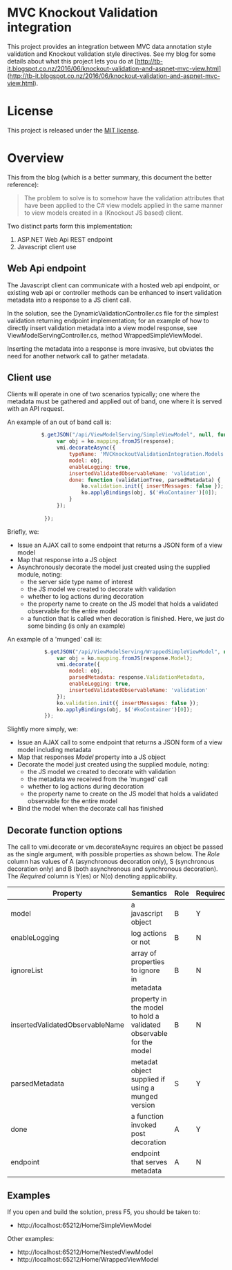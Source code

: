 # MVC Knockout Validation integration
This project provides an integration between MVC data annotation style validation and Knockout validation style directives. See my blog for some details about what this project lets you do at [http://tb-it.blogspot.co.nz/2016/06/knockout-validation-and-aspnet-mvc-view.html] (http://tb-it.blogspot.co.nz/2016/06/knockout-validation-and-aspnet-mvc-view.html).

# License
This project is released under the [MIT license](https://opensource.org/licenses/MIT).

# Overview
This from the blog (which is a better summary, this document the better reference):

> The problem to solve is to somehow have the validation attributes that have been applied to the C# view models applied in 
> the same manner to view models created in a (Knockout JS based) client.

Two distinct parts form this implementation:

1. ASP.NET Web Api REST endpoint
2. Javascript client use

## Web Api endpoint
The Javascript client can communicate with a hosted web api endpoint, or existing web api or controller methods can be enhanced to insert validation metadata into a response to a JS client call.

In the solution, see the DynamicValidationController.cs file for the simplest validation returning endpoint implementation; for an example of how to directly insert validation metadata into a view model response, see ViewModelServingController.cs, method WrappedSimpleViewModel.

Inserting the metadata into a response is more invasive, but obviates the need for another network call to gather metadata.

## Client use
Clients will operate in one of two scenarios typically; one where the metadata must be gathered and applied out of band, one where it is served with an API request.

An example of an out of band call is:
```javascript
           $.getJSON("/api/ViewModelServing/SimpleViewModel", null, function (response) {
                var obj = ko.mapping.fromJS(response);
                vmi.decorateAsync({
                    typeName: 'MVCKnockoutValidationIntegration.Models.SimpleViewModel',
                    model: obj,
                    enableLogging: true,
                    insertedValidatedObservableName: 'validation',
                    done: function (validationTree, parsedMetadata) {
                        ko.validation.init({ insertMessages: false });
                        ko.applyBindings(obj, $('#koContainer')[0]);
                    }
                });
                
            });
```
Briefly, we:
* Issue an AJAX call to some endpoint that returns a JSON form of a view model
* Map that response into a JS object
* Asynchronously decorate the model just created using the supplied module, noting:
  * the server side type name of interest
  * the JS model we created to decorate with validation
  * whether to log actions during decoration
  * the property name to create on the JS model that holds a validated observable for the entire model
  * a function that is called when decoration is finished. Here, we just do some binding (is only an example)

An example of a 'munged' call is:
```javascript
            $.getJSON("/api/ViewModelServing/WrappedSimpleViewModel", null, function (response) {
                var obj = ko.mapping.fromJS(response.Model);
                vmi.decorate({
                    model: obj,
                    parsedMetadata: response.ValidationMetadata,
                    enableLogging: true,
                    insertedValidatedObservableName: 'validation' 
                });
                ko.validation.init({ insertMessages: false });
                ko.applyBindings(obj, $('#koContainer')[0]);
            });
  ```
Slightly more simply, we:
* Issue an AJAX call to some endpoint that returns a JSON form of a view model including metadata
* Map that responses _Model_ property into a JS object
* Decorate the model just created using the supplied module, noting:
  * the JS model we created to decorate with validation
  * the metadata we received from the 'munged' call
  * whether to log actions during decoration
  * the property name to create on the JS model that holds a validated observable for the entire model
* Bind the model when the decorate call has finished

## Decorate function options
The call to vmi.decorate or vm.decorateAsync requires an object be passed as the single argument, with possible properties as shown below. The _Role_ column has values of A (asynchronous decoration only), S (synchronous decoration only) and B (both asynchronous and synchronous decoration). The _Required_ column is Y(es) or N(o) denoting applicability.

| Property      | Semantics     |Role|Required|
| ------------- |-------------|---|---|
| model      | a javascript object |B|Y|
| enableLogging     | log actions or not      |B|N|
| ignoreList | array of properties to ignore in metadata      |B|N|
| insertedValidatedObservableName | property in the model to hold a validated observable for the model      |B|N|
| parsedMetadata | metadat object supplied if using a munged version     |S|Y|
| done | a function invoked post decoration      |A|Y|
| endpoint | endpoint that serves metadata      |A|N|



## Examples
If you open and build the solution, press F5, you should be taken to:
* http://localhost:65212/Home/SimpleViewModel

Other examples:
* http://localhost:65212/Home/NestedViewModel
* http://localhost:65212/Home/WrappedViewModel

